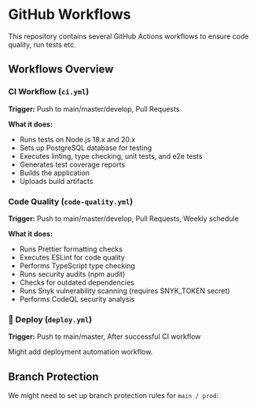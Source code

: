 # GitHub Workflows

This repository contains several GitHub Actions workflows to ensure code quality, run tests etc.

## Workflows Overview

### CI Workflow (`ci.yml`)
**Trigger:** Push to main/master/develop, Pull Requests

**What it does:**
- Runs tests on Node.js 18.x and 20.x
- Sets up PostgreSQL database for testing
- Executes linting, type checking, unit tests, and e2e tests
- Generates test coverage reports
- Builds the application
- Uploads build artifacts

### Code Quality (`code-quality.yml`)
**Trigger:** Push to main/master/develop, Pull Requests, Weekly schedule

**What it does:**
- Runs Prettier formatting checks
- Executes ESLint for code quality
- Performs TypeScript type checking
- Runs security audits (npm audit)
- Checks for outdated dependencies
- Runs Snyk vulnerability scanning (requires SNYK_TOKEN secret)
- Performs CodeQL security analysis

### 🚀 Deploy (`deploy.yml`)
**Trigger:** Push to main/master, After successful CI workflow

Might add deployment automation workflow.


## Branch Protection

We might need to  set up branch protection rules for `main / prod`:

